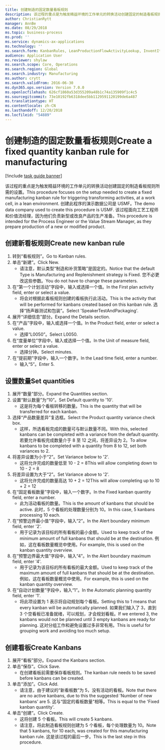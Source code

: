 ```yaml
---
title: 创建制造的固定数量看板规则
description: 该过程的重点是为触发精益环境的工作单元的转换活动创建固定的制造看板规则所需的设置。
author: ChristianRytt
manager: AnnBe
ms.date: 08/29/2018
ms.topic: business-process
ms.prod: ''
ms.service: dynamics-ax-applications
ms.technology: ''
ms.search.form: KanbanRules, LeanProductionFlowActivityLookup, InventItemIdLookupSimple, UnitOfMeasureLookup, KanbanCreate
audience: Application User
ms.reviewer: shylaw
ms.search.scope: Core, Operations
ms.search.region: Global
ms.search.industry: Manufacturing
ms.author: crytt
ms.search.validFrom: 2016-06-30
ms.dyn365.ops.version: Version 7.0.0
ms.openlocfilehash: 626cf1860a53d355209a48b1c74a135909f1c4c5
ms.sourcegitcommit: 73e10192fb6318dee5bb1129591120199de6a487
ms.translationtype: HT
ms.contentlocale: zh-CN
ms.lasthandoff: 12/20/2018
ms.locfileid: "54889"
---
```

# <a name="create-a-fixed-quantity-kanban-rule-for-manufacturing"></a><span data-ttu-id="219bc-103">创建制造的固定数量看板规则</span><span class="sxs-lookup"><span data-stu-id="219bc-103">Create a fixed quantity kanban rule for manufacturing</span></span>

[!include [task guide banner](../../includes/task-guide-banner.md)]

<span data-ttu-id="219bc-104">该过程的重点是为触发精益环境的工作单元的转换活动创建固定的制造看板规则所需的设置。</span><span class="sxs-lookup"><span data-stu-id="219bc-104">This procedure focuses on the setup needed to create a fixed manufacturing kanban rule for triggering transforming activities, at a work cell, in a lean environment.</span></span> <span data-ttu-id="219bc-105">创建此程序的演示数据公司是 USMF。</span><span class="sxs-lookup"><span data-stu-id="219bc-105">The demo data company used to create this procedure is USMF.</span></span> <span data-ttu-id="219bc-106">该过程面向工艺工程师和价值流经理，因为他们负责新型或改良产品的生产准备。</span><span class="sxs-lookup"><span data-stu-id="219bc-106">This procedure is intended for the Process Engineer or the Value Stream Manager, as they prepare production of a new or modified product.</span></span>


## <a name="create-new-kanban-rule"></a><span data-ttu-id="219bc-107">创建新看板规则</span><span class="sxs-lookup"><span data-stu-id="219bc-107">Create new kanban rule</span></span>
1. <span data-ttu-id="219bc-108">转到“看板规则”。</span><span class="sxs-lookup"><span data-stu-id="219bc-108">Go to Kanban rules.</span></span>
2. <span data-ttu-id="219bc-109">单击“新建”。</span><span class="sxs-lookup"><span data-stu-id="219bc-109">Click New.</span></span>
    * <span data-ttu-id="219bc-110">请注意，默认类型“制造和补货策略”是固定的。</span><span class="sxs-lookup"><span data-stu-id="219bc-110">Notice that the default Type is Manufacturing and Replenishment strategy is Fixed.</span></span> <span data-ttu-id="219bc-111">您不必更改这些参数。</span><span class="sxs-lookup"><span data-stu-id="219bc-111">You do not have to change these parameters.</span></span>  
3. <span data-ttu-id="219bc-112">在“第一个计划活动”字段中，输入或选择一个值。</span><span class="sxs-lookup"><span data-stu-id="219bc-112">In the First plan activity field, enter or select a value.</span></span>
    * <span data-ttu-id="219bc-113">将会对根据此看板规则创建的看板执行此活动。</span><span class="sxs-lookup"><span data-stu-id="219bc-113">This is the activity that will be performed for kanbans created based on this kanban rule.</span></span>  <span data-ttu-id="219bc-114">选择“扬声器测试和包装”。</span><span class="sxs-lookup"><span data-stu-id="219bc-114">Select 'SpeakerTestAndPackaging'.</span></span>  
4. <span data-ttu-id="219bc-115">展开“详细信息”部分。</span><span class="sxs-lookup"><span data-stu-id="219bc-115">Expand the Details section.</span></span>
5. <span data-ttu-id="219bc-116">在“产品”字段中，输入或选择一个值。</span><span class="sxs-lookup"><span data-stu-id="219bc-116">In the Product field, enter or select a value.</span></span>
    * <span data-ttu-id="219bc-117">选择“L0050”。</span><span class="sxs-lookup"><span data-stu-id="219bc-117">Select L0050.</span></span>  
6. <span data-ttu-id="219bc-118">在“度量单位”字段中，输入或选择一个值。</span><span class="sxs-lookup"><span data-stu-id="219bc-118">In the Unit of measure field, enter or select a value.</span></span>
    * <span data-ttu-id="219bc-119">选择分钟。</span><span class="sxs-lookup"><span data-stu-id="219bc-119">Select minutes.</span></span>  
7. <span data-ttu-id="219bc-120">在“提前期”字段中，输入一个数字。</span><span class="sxs-lookup"><span data-stu-id="219bc-120">In the Lead time field, enter a number.</span></span>
    * <span data-ttu-id="219bc-121">输入“5”。</span><span class="sxs-lookup"><span data-stu-id="219bc-121">Enter 5.</span></span>  

## <a name="set-quantities"></a><span data-ttu-id="219bc-122">设置数量</span><span class="sxs-lookup"><span data-stu-id="219bc-122">Set quantities</span></span>
1. <span data-ttu-id="219bc-123">展开“数量”部分。</span><span class="sxs-lookup"><span data-stu-id="219bc-123">Expand the Quantities section.</span></span>
2. <span data-ttu-id="219bc-124">设置“默认数量”为“10”。</span><span class="sxs-lookup"><span data-stu-id="219bc-124">Set Default quantity to '10'.</span></span>
    * <span data-ttu-id="219bc-125">这是将为每个看板转移的数量。</span><span class="sxs-lookup"><span data-stu-id="219bc-125">This is the quantity that will be transferred for each kanban.</span></span>  
3. <span data-ttu-id="219bc-126">选择“产品数量差异”复选框。</span><span class="sxs-lookup"><span data-stu-id="219bc-126">Select the Product quantity variance check box.</span></span>
    * <span data-ttu-id="219bc-127">这样，所选看板完成的数量可与默认数量不同。</span><span class="sxs-lookup"><span data-stu-id="219bc-127">With this, selected kanbans can be completed with a variance from the default quantity.</span></span>  <span data-ttu-id="219bc-128">若要允许看板完成数量介于 8 至 12 之间，将差异设为 2。</span><span class="sxs-lookup"><span data-stu-id="219bc-128">To allow kanbans to be completed with a quantity from 8 to 12, set both variances to 2.</span></span>  
4. <span data-ttu-id="219bc-129">将差异设置为小于“2”。</span><span class="sxs-lookup"><span data-stu-id="219bc-129">Set Variance below to '2'.</span></span>
    * <span data-ttu-id="219bc-130">这将允许完成的数量低至 10 - 2 = 8</span><span class="sxs-lookup"><span data-stu-id="219bc-130">This will allow completing down to 10 - 2 = 8</span></span>  
5. <span data-ttu-id="219bc-131">将差异设置为大于“2”。</span><span class="sxs-lookup"><span data-stu-id="219bc-131">Set Variance above to '2'.</span></span>
    * <span data-ttu-id="219bc-132">这将允许完成的数量高达 10 + 2 = 12</span><span class="sxs-lookup"><span data-stu-id="219bc-132">This will allow completing up to 10 + 2 = 12</span></span>  
6. <span data-ttu-id="219bc-133">在“固定看板数量”字段中，输入一个数字。</span><span class="sxs-lookup"><span data-stu-id="219bc-133">In the Fixed kanban quantity field, enter a number.</span></span>
    * <span data-ttu-id="219bc-134">此为活动看板的数量。</span><span class="sxs-lookup"><span data-stu-id="219bc-134">This is the amount of kanbans that should be active.</span></span> <span data-ttu-id="219bc-135">此时，5 个看板的处理数量分别为 10。</span><span class="sxs-lookup"><span data-stu-id="219bc-135">In this case, 5 kanbans processing 10 each.</span></span>  
7. <span data-ttu-id="219bc-136">在“预警边界最小值”字段中，输入“2”。</span><span class="sxs-lookup"><span data-stu-id="219bc-136">In the Alert boundary minimum field, enter '2'.</span></span>
    * <span data-ttu-id="219bc-137">用于记录为该目标的所有看板的最小金额。</span><span class="sxs-lookup"><span data-stu-id="219bc-137">Used to keep track of the minimum amount of full kanbans that should be at the destination.</span></span> <span data-ttu-id="219bc-138">例如，这在看板数量概览中使用。</span><span class="sxs-lookup"><span data-stu-id="219bc-138">For example, this is used on the kanban quantity overview.</span></span>  
8. <span data-ttu-id="219bc-139">在“预警边界最大值”字段中，输入“4”。</span><span class="sxs-lookup"><span data-stu-id="219bc-139">In the Alert boundary maximum field, enter '4'.</span></span>
    * <span data-ttu-id="219bc-140">用于记录为该目标的所有看板的最大金额。</span><span class="sxs-lookup"><span data-stu-id="219bc-140">Used to keep track of the maximum amount of full kanbans that should be at the destination.</span></span> <span data-ttu-id="219bc-141">例如，这在看板数量概览中使用。</span><span class="sxs-lookup"><span data-stu-id="219bc-141">For example, this is used on the kanban quantity overview.</span></span>  
9. <span data-ttu-id="219bc-142">在“自动计划数量”字段中，输入“1”。</span><span class="sxs-lookup"><span data-stu-id="219bc-142">In the Automatic planning quantity field, enter '1'.</span></span>
    * <span data-ttu-id="219bc-143">将此项设置为 1 表示将自动规划每个看板。</span><span class="sxs-lookup"><span data-stu-id="219bc-143">Setting this to 1 means that every kanban will be automatically planned.</span></span>   <span data-ttu-id="219bc-144">如果我们输入了 3，直到 3 个空看板已准备就绪，可以规划，才会规划看板。</span><span class="sxs-lookup"><span data-stu-id="219bc-144">If we entered 3, the kanbans would not be planned until 3 empty kanbans are ready for planning.</span></span> <span data-ttu-id="219bc-145">这对分组工作和避免设置过多非常有用。</span><span class="sxs-lookup"><span data-stu-id="219bc-145">This is useful for grouping work and avoiding too much setup.</span></span>  

## <a name="create-kanbans"></a><span data-ttu-id="219bc-146">创建看板</span><span class="sxs-lookup"><span data-stu-id="219bc-146">Create Kanbans</span></span>
1. <span data-ttu-id="219bc-147">展开“看板”部分。</span><span class="sxs-lookup"><span data-stu-id="219bc-147">Expand the Kanbans section.</span></span>
2. <span data-ttu-id="219bc-148">单击“保存”。</span><span class="sxs-lookup"><span data-stu-id="219bc-148">Click Save.</span></span>
    * <span data-ttu-id="219bc-149">在创建看板前需要保存看板规则。</span><span class="sxs-lookup"><span data-stu-id="219bc-149">The kanban rule needs to be saved before kanbans can be created.</span></span>  
3. <span data-ttu-id="219bc-150">单击“添加”。</span><span class="sxs-lookup"><span data-stu-id="219bc-150">Click Add.</span></span>
    * <span data-ttu-id="219bc-151">请注意，由于建议的“新看板数”为 5，没有活动的看板。</span><span class="sxs-lookup"><span data-stu-id="219bc-151">Note that there are no active kanbans, due to this the suggested 'Number of new kanbans' are 5.</span></span> <span data-ttu-id="219bc-152">这与“固定的看板数量”相等。</span><span class="sxs-lookup"><span data-stu-id="219bc-152">This is equal to the 'Fixed kanban quantity'.</span></span>  
4. <span data-ttu-id="219bc-153">单击“创建”。</span><span class="sxs-lookup"><span data-stu-id="219bc-153">Click Create.</span></span>
    * <span data-ttu-id="219bc-154">这将创建 5 个看板。</span><span class="sxs-lookup"><span data-stu-id="219bc-154">This will create 5 kanbans.</span></span>  
    * <span data-ttu-id="219bc-155">请注意，将此制造看板规则创建为 5 个看板，每个处理数量为 10。</span><span class="sxs-lookup"><span data-stu-id="219bc-155">Note that 5 kanbans, for 10 each, was created for this manufacturing kanban rule.</span></span> <span data-ttu-id="219bc-156">这是该过程的最后一步。</span><span class="sxs-lookup"><span data-stu-id="219bc-156">This is the last step in this procedure.</span></span>  

